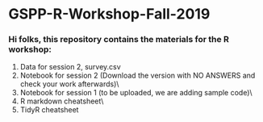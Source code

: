 # GSPP-R-Workshop-Fall-2019

### Hi folks, this repository contains the materials for the R workshop:


1. Data for session 2, survey.csv
2. Notebook for session 2 (Download the version with NO ANSWERS and check your work afterwards)\
3. Notebook for session 1 (to be uploaded, we are adding sample code)\
4. R markdown cheatsheet\
5. TidyR cheatsheet



